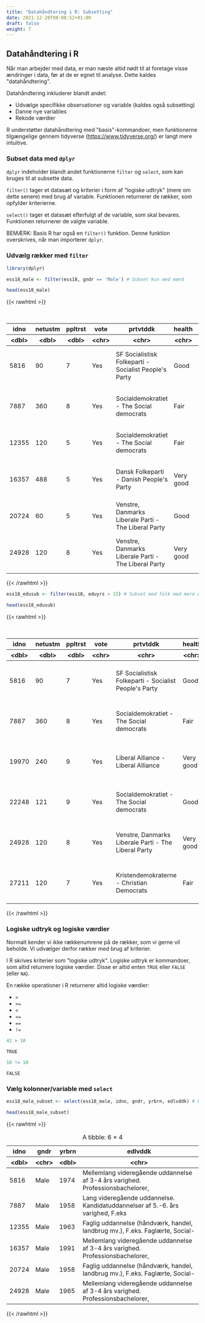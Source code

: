 ```yaml
---
title: "Datahåndtering i R: Subsetting"
date: 2021-12-20T08:08:52+01:00
draft: false
weight: 7
---
```




## Datahåndtering i R

Når man arbejder med data, er man næste altid nødt til at foretage visse ændringer i data, før at de er egnet til analyse. Dette kaldes "datahåndtering".

Datahåndtering inkluderer blandt andet:
- Udvælge specifikke observationer og variable (kaldes også subsetting)
- Danne nye variables
- Rekode værdier

R understøtter datahåndtering med "basis"-kommandoer, men funktionerne tilgængelige gennem tidyverse (https://www.tidyverse.org/) er langt mere intuitive.

### Subset data med `dplyr` 

`dplyr` indeholder blandt andet funktionerne `filter` og `select`, som kan bruges til at subsette data.

`filter()` tager et datasæt og kriterier i form af "logiske udtryk" (mere om dette senere) med brug af variable. Funktionen returnerer de rækker, som opfylder kriterierne.

`select()` tager et datasæt efterfulgt af de variable, som skal bevares. Funktionen returnerer de valgte variable.

BEMÆRK: Basis R har også en `filter()` funktion. Denne funktion overskrives, når man importerer `dplyr`.

### Udvælg rækker med `filter`


```R
library(dplyr)

ess18_male <- filter(ess18, gndr == 'Male') # Subset kun med mænd

head(ess18_male)
```




{{< rawhtml >}}
<table class="dataframe">
<caption>A tibble: 6 × 17</caption>
<thead>
	<tr><th scope=col>idno</th><th scope=col>netustm</th><th scope=col>ppltrst</th><th scope=col>vote</th><th scope=col>prtvtddk</th><th scope=col>health</th><th scope=col>lvpntyr</th><th scope=col>tygrtr</th><th scope=col>gndr</th><th scope=col>yrbrn</th><th scope=col>edlvddk</th><th scope=col>eduyrs</th><th scope=col>wkhct</th><th scope=col>wkhtot</th><th scope=col>grspnum</th><th scope=col>frlgrsp</th><th scope=col>inwtm</th></tr>
	<tr><th scope=col>&lt;dbl&gt;</th><th scope=col>&lt;dbl&gt;</th><th scope=col>&lt;dbl&gt;</th><th scope=col>&lt;chr&gt;</th><th scope=col>&lt;chr&gt;</th><th scope=col>&lt;chr&gt;</th><th scope=col>&lt;chr&gt;</th><th scope=col>&lt;chr&gt;</th><th scope=col>&lt;chr&gt;</th><th scope=col>&lt;dbl&gt;</th><th scope=col>&lt;chr&gt;</th><th scope=col>&lt;dbl&gt;</th><th scope=col>&lt;dbl&gt;</th><th scope=col>&lt;dbl&gt;</th><th scope=col>&lt;dbl&gt;</th><th scope=col>&lt;dbl&gt;</th><th scope=col>&lt;dbl&gt;</th></tr>
</thead>
<tbody>
	<tr><td> 5816</td><td> 90</td><td>7</td><td>Yes</td><td>SF Socialistisk Folkeparti - Socialist People's Party</td><td>Good     </td><td>1994</td><td>60                             </td><td>Male</td><td>1974</td><td>Mellemlang videregående uddannelse af 3-4 års varighed. Professionsbachelorer,</td><td>35</td><td>37</td><td>37</td><td>37000</td><td>35000</td><td>61</td></tr>
	<tr><td> 7887</td><td>360</td><td>8</td><td>Yes</td><td>Socialdemokratiet - The Social democrats             </td><td>Fair     </td><td>1983</td><td>55                             </td><td>Male</td><td>1958</td><td>Lang videregående uddannelse. Kandidatuddannelser af 5.-6. års varighed, F.eks</td><td>25</td><td>39</td><td>39</td><td>36000</td><td>42000</td><td>89</td></tr>
	<tr><td>12355</td><td>120</td><td>5</td><td>Yes</td><td>Socialdemokratiet - The Social democrats             </td><td>Fair     </td><td>1987</td><td>60                             </td><td>Male</td><td>1963</td><td>Faglig uddannelse (håndværk, handel, landbrug mv.), F.eks. Faglærte, Social-  </td><td>14</td><td>38</td><td>37</td><td>36000</td><td>38000</td><td>48</td></tr>
	<tr><td>16357</td><td>488</td><td>5</td><td>Yes</td><td>Dansk Folkeparti - Danish People's Party             </td><td>Very good</td><td>2013</td><td>50                             </td><td>Male</td><td>1991</td><td>Mellemlang videregående uddannelse af 3-4 års varighed. Professionsbachelorer,</td><td> 4</td><td>37</td><td>37</td><td>40000</td><td>   NA</td><td>50</td></tr>
	<tr><td>20724</td><td> 60</td><td>5</td><td>Yes</td><td>Venstre, Danmarks Liberale Parti - The Liberal Party </td><td>Good     </td><td>1981</td><td>Never too young                </td><td>Male</td><td>1958</td><td>Faglig uddannelse (håndværk, handel, landbrug mv.), F.eks. Faglærte, Social-  </td><td>14</td><td>37</td><td>40</td><td>28000</td><td>34000</td><td>65</td></tr>
	<tr><td>24928</td><td>120</td><td>8</td><td>Yes</td><td>Venstre, Danmarks Liberale Parti - The Liberal Party </td><td>Very good</td><td>1984</td><td>Should never retire permanently</td><td>Male</td><td>1965</td><td>Mellemlang videregående uddannelse af 3-4 års varighed. Professionsbachelorer,</td><td>19</td><td>NA</td><td>80</td><td>50000</td><td>   NA</td><td>77</td></tr>
</tbody>
</table>
{{< /rawhtml >}}



```R
ess18_edusub <- filter(ess18, eduyrs > 15) # Subset med folk med mere end 15 års uddannelse

head(ess18_edusub)
```

{{< rawhtml >}}
<table class="dataframe">
<caption>A tibble: 6 × 17</caption>
<thead>
	<tr><th scope=col>idno</th><th scope=col>netustm</th><th scope=col>ppltrst</th><th scope=col>vote</th><th scope=col>prtvtddk</th><th scope=col>health</th><th scope=col>lvpntyr</th><th scope=col>tygrtr</th><th scope=col>gndr</th><th scope=col>yrbrn</th><th scope=col>edlvddk</th><th scope=col>eduyrs</th><th scope=col>wkhct</th><th scope=col>wkhtot</th><th scope=col>grspnum</th><th scope=col>frlgrsp</th><th scope=col>inwtm</th></tr>
	<tr><th scope=col>&lt;dbl&gt;</th><th scope=col>&lt;dbl&gt;</th><th scope=col>&lt;dbl&gt;</th><th scope=col>&lt;chr&gt;</th><th scope=col>&lt;chr&gt;</th><th scope=col>&lt;chr&gt;</th><th scope=col>&lt;chr&gt;</th><th scope=col>&lt;chr&gt;</th><th scope=col>&lt;chr&gt;</th><th scope=col>&lt;dbl&gt;</th><th scope=col>&lt;chr&gt;</th><th scope=col>&lt;dbl&gt;</th><th scope=col>&lt;dbl&gt;</th><th scope=col>&lt;dbl&gt;</th><th scope=col>&lt;dbl&gt;</th><th scope=col>&lt;dbl&gt;</th><th scope=col>&lt;dbl&gt;</th></tr>
</thead>
<tbody>
	<tr><td> 5816</td><td> 90</td><td>7</td><td>Yes</td><td>SF Socialistisk Folkeparti - Socialist People's Party</td><td>Good     </td><td>1994</td><td>60                             </td><td>Male  </td><td>1974</td><td>Mellemlang videregående uddannelse af 3-4 års varighed. Professionsbachelorer,</td><td>35</td><td>37</td><td>37</td><td>37000</td><td>35000</td><td>61</td></tr>
	<tr><td> 7887</td><td>360</td><td>8</td><td>Yes</td><td>Socialdemokratiet - The Social democrats             </td><td>Fair     </td><td>1983</td><td>55                             </td><td>Male  </td><td>1958</td><td>Lang videregående uddannelse. Kandidatuddannelser af 5.-6. års varighed, F.eks</td><td>25</td><td>39</td><td>39</td><td>36000</td><td>42000</td><td>89</td></tr>
	<tr><td>19970</td><td>240</td><td>9</td><td>Yes</td><td>Liberal Alliance - Liberal Alliance                  </td><td>Very good</td><td>1984</td><td>60                             </td><td>Female</td><td>1966</td><td>Lang videregående uddannelse. Kandidatuddannelser af 5.-6. års varighed, F.eks</td><td>21</td><td>36</td><td>36</td><td>85000</td><td>   NA</td><td>42</td></tr>
	<tr><td>22248</td><td>121</td><td>9</td><td>Yes</td><td>Socialdemokratiet - The Social democrats             </td><td>Good     </td><td>1970</td><td>Never too young                </td><td>Female</td><td>1950</td><td>Mellemlang videregående uddannelse af 3-4 års varighed. Professionsbachelorer,</td><td>19</td><td>37</td><td>37</td><td>   NA</td><td>   NA</td><td>62</td></tr>
	<tr><td>24928</td><td>120</td><td>8</td><td>Yes</td><td>Venstre, Danmarks Liberale Parti - The Liberal Party </td><td>Very good</td><td>1984</td><td>Should never retire permanently</td><td>Male  </td><td>1965</td><td>Mellemlang videregående uddannelse af 3-4 års varighed. Professionsbachelorer,</td><td>19</td><td>NA</td><td>80</td><td>50000</td><td>   NA</td><td>77</td></tr>
	<tr><td>27211</td><td>120</td><td>7</td><td>Yes</td><td>Kristendemokraterne - Christian Democrats            </td><td>Fair     </td><td>1983</td><td>60                             </td><td>Male  </td><td>1969</td><td>Mellemlang videregående uddannelse af 3-4 års varighed. Professionsbachelorer,</td><td>16</td><td>15</td><td>17</td><td>26000</td><td>   NA</td><td>99</td></tr>
</tbody>
</table>
{{< /rawhtml >}}


### Logiske udtryk og logiske værdier

Normalt kender vi ikke rækkenumrene på de rækker, som vi gerne vil beholde. Vi udvælger derfor rækker med brug af kriterier. 

I R skrives kriterier som "logiske udtryk". Logiske udtryk er kommandoer, som altid returnere logiske værdier. Disse er altid enten `TRUE` eller `FALSE` (eller `NA`).

En række operationer i R returnerer altid logiske værdier:

- `>`
- `>=`
- `<`
- `<=`
- `==`
- `!=`


```R
42 > 10
```

	TRUE



```R
10 != 10
```

	FALSE


### Vælg kolonner/variable med `select`


```R
ess18_male_subset <- select(ess18_male, idno, gndr, yrbrn, edlvddk) # Udvælg specifikke variable

head(ess18_male_subset)
```

{{< rawhtml >}}
<table class="dataframe">
<caption>A tibble: 6 × 4</caption>
<thead>
	<tr><th scope=col>idno</th><th scope=col>gndr</th><th scope=col>yrbrn</th><th scope=col>edlvddk</th></tr>
	<tr><th scope=col>&lt;dbl&gt;</th><th scope=col>&lt;chr&gt;</th><th scope=col>&lt;dbl&gt;</th><th scope=col>&lt;chr&gt;</th></tr>
</thead>
<tbody>
	<tr><td> 5816</td><td>Male</td><td>1974</td><td>Mellemlang videregående uddannelse af 3-4 års varighed. Professionsbachelorer,</td></tr>
	<tr><td> 7887</td><td>Male</td><td>1958</td><td>Lang videregående uddannelse. Kandidatuddannelser af 5.-6. års varighed, F.eks</td></tr>
	<tr><td>12355</td><td>Male</td><td>1963</td><td>Faglig uddannelse (håndværk, handel, landbrug mv.), F.eks. Faglærte, Social-  </td></tr>
	<tr><td>16357</td><td>Male</td><td>1991</td><td>Mellemlang videregående uddannelse af 3-4 års varighed. Professionsbachelorer,</td></tr>
	<tr><td>20724</td><td>Male</td><td>1958</td><td>Faglig uddannelse (håndværk, handel, landbrug mv.), F.eks. Faglærte, Social-  </td></tr>
	<tr><td>24928</td><td>Male</td><td>1965</td><td>Mellemlang videregående uddannelse af 3-4 års varighed. Professionsbachelorer,</td></tr>
</tbody>
</table>
{{< /rawhtml >}}